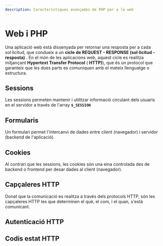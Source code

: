 ```yaml
---
description: Característiques avançades de PHP per a la web
---
```


# Web i PHP

Una aplicació web  està dissenyada per retornar una resposta per a cada sol·licitud, que condueix a un **cicle de REQUEST - RESPONSE \(sol·licitud -resposta\)** . En el món de les aplicacions web, aquest cicle es realitza mitjançant **Hypertext Transfer Protocol** \( **HTTP\)**\), que és un protocol que garanteix que les dues parts es comuniquen amb el mateix llenguatge o estructura.

## Sessions 

Les sessions permeten mantenir i utilitzar informació circulant dels usuaris en el servidor a través  de l'array **`$_SESSION`**



## Formularis

Un formulari permet l'intercanvi de dades entre client \(navegador\) i servidor \(backend de  l'aplicació\).



## Cookies

Al contrari que les sessions, les cookies són una eina controlada des de backend o frontend per desar dades al client \(navegador\).





## Capçaleres HTTP

Donat que la comunicació es realitza a través dels protocols HTTP,  són les capçaleres HTTP les que determinen el què, el com, i el quan, s'està comunicant.



## Autenticació HTTP



## Codis estat HTTP



